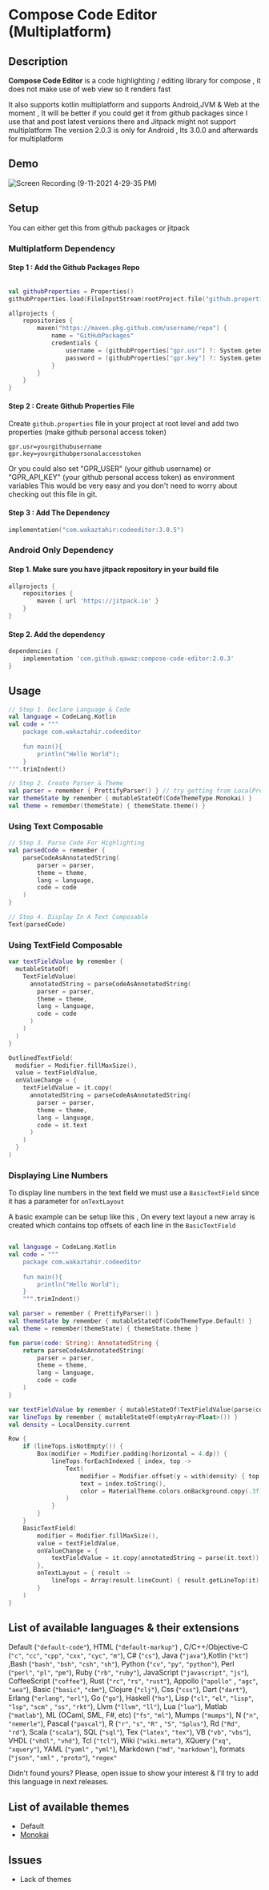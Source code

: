 # Compose Code Editor (Multiplatform)

## Description

**Compose Code Editor** is a code highlighting / editing library for compose , it does not make use of web view so it renders fast

It also supports kotlin multiplatform and supports Android,JVM & Web at the moment , It will be better if you could get it from
github packages since I use that and post latest versions there and Jitpack might not support multiplatform
The version 2.0.3 is only for Android , Its 3.0.0 and afterwards for multiplatform

## Demo

![Screen Recording (9-11-2021 4-29-35 PM)](https://user-images.githubusercontent.com/42442700/132946529-c0c76bf4-b055-4be9-b89a-48c1b3295f89.gif)

## Setup

You can either get this from github packages or jitpack

### Multiplatform Dependency

#### Step 1 : Add the Github Packages Repo

```kotlin

val githubProperties = Properties()
githubProperties.load(FileInputStream(rootProject.file("github.properties")))

allprojects {
    repositories {
        maven("https://maven.pkg.github.com/username/repo") {
            name = "GitHubPackages"
            credentials {
                username = (githubProperties["gpr.usr"] ?: System.getenv("GPR_USER")).toString()
                password = (githubProperties["gpr.key"] ?: System.getenv("GPR_API_KEY")).toString()
            }
        }
    }
}
```

#### Step 2 : Create Github Properties File

Create `github.properties` file in your project at root level and add two properties (make github personal access token)

```properties
gpr.usr=yourgithubusername
gpr.key=yourgithubpersonalaccesstoken
```

Or you could also set "GPR_USER" (your github username) or "GPR_API_KEY" (your github personal access token) as environment variables
This would be very easy and you don't need to worry about checking out this file in git.


#### Step 3 : Add The Dependency

```kotlin
implementation("com.wakaztahir:codeeditor:3.0.5")
```

### Android Only Dependency

#### Step 1. Make sure you have jitpack repository in your build file

```groovy
allprojects {
    repositories {
        maven { url 'https://jitpack.io' }
    }
}
```

#### Step 2. Add the dependency

```groovy
dependencies {
    implementation 'com.github.qawaz:compose-code-editor:2.0.3'
}
```

## Usage

```kotlin
// Step 1. Declare Language & Code
val language = CodeLang.Kotlin
val code = """             
    package com.wakaztahir.codeeditor
    
    fun main(){
        println("Hello World");
    }
""".trimIndent()

// Step 2. Create Parser & Theme
val parser = remember { PrettifyParser() } // try getting from LocalPrettifyParser.current
var themeState by remember { mutableStateOf(CodeThemeType.Monokai) }
val theme = remember(themeState) { themeState.theme() }
```

### Using Text Composable

```kotlin
// Step 3. Parse Code For Highlighting
val parsedCode = remember {
    parseCodeAsAnnotatedString(
        parser = parser,
        theme = theme,
        lang = language,
        code = code
    )
}

// Step 4. Display In A Text Composable
Text(parsedCode)
```

### Using TextField Composable

```kotlin
var textFieldValue by remember {
  mutableStateOf(
    TextFieldValue(
      annotatedString = parseCodeAsAnnotatedString(
        parser = parser,
        theme = theme,
        lang = language,
        code = code
      )
    )
  )
}

OutlinedTextField(
  modifier = Modifier.fillMaxSize(),
  value = textFieldValue,
  onValueChange = {
    textFieldValue = it.copy(
      annotatedString = parseCodeAsAnnotatedString(
        parser = parser,
        theme = theme,
        lang = language,
        code = it.text
      )
    )
  }
)
```

### Displaying Line Numbers

To display line numbers in the text field we must use a `BasicTextField` since it has a parameter for `onTextLayout`

A basic example can be setup like this , On every text layout a new array is created
which contains top offsets of each line in the `BasicTextField`

```kotlin

val language = CodeLang.Kotlin
val code = """             
    package com.wakaztahir.codeeditor
    
    fun main(){
        println("Hello World");
    }
    """.trimIndent()

val parser = remember { PrettifyParser() }
val themeState by remember { mutableStateOf(CodeThemeType.Default) }
val theme = remember(themeState) { themeState.theme }

fun parse(code: String): AnnotatedString {
    return parseCodeAsAnnotatedString(
        parser = parser,
        theme = theme,
        lang = language,
        code = code
    )
}

var textFieldValue by remember { mutableStateOf(TextFieldValue(parse(code))) }
var lineTops by remember { mutableStateOf(emptyArray<Float>()) }
val density = LocalDensity.current

Row {
    if (lineTops.isNotEmpty()) {
        Box(modifier = Modifier.padding(horizontal = 4.dp)) {
            lineTops.forEachIndexed { index, top ->
                Text(
                    modifier = Modifier.offset(y = with(density) { top.toDp() }),
                    text = index.toString(),
                    color = MaterialTheme.colors.onBackground.copy(.3f)
                )
            }
        }
    }
    BasicTextField(
        modifier = Modifier.fillMaxSize(),
        value = textFieldValue,
        onValueChange = {
            textFieldValue = it.copy(annotatedString = parse(it.text))
        },
        onTextLayout = { result ->
            lineTops = Array(result.lineCount) { result.getLineTop(it) }
        }
    )
}
```

## List of available languages & their extensions

Default (```"default-code"```), HTML (```"default-markup"```) , C/C++/Objective-C (```"c"```, ```"cc"```, ```"cpp"```, ```"cxx"```, ```"cyc"```, ```"m"```),
C# (```"cs"```), Java (```"java"```),Kotlin (```"kt"```) ,Bash (```"bash"```, ```"bsh"```, ```"csh"```, ```"sh"```),
Python (```"cv"```, ```"py"```, ```"python"```), Perl (```"perl"```, ```"pl"```, ```"pm"```),
Ruby (```"rb"```, ```"ruby"```), JavaScript (```"javascript"```, ```"js"```),
CoffeeScript (```"coffee"```), Rust (```"rc"```, ```"rs"```, ```"rust"```), Appollo (```"apollo"```
, ```"agc"```, ```"aea"```), Basic (```"basic"```, ```"cbm"```), Clojure (```"clj"```),
Css (```"css"```), Dart (```"dart"```), Erlang (```"erlang"```, ```"erl"```), Go (```"go"```),
Haskell (```"hs"```), Lisp (```"cl"```, ```"el"```, ```"lisp"```, ```"lsp"```, ```"scm"```
, ```"ss"```, ```"rkt"```), Llvm (```"llvm"```, ```"ll"```), Lua (```"lua"```),
Matlab (```"matlab"```), ML (OCaml, SML, F#, etc) (```"fs"```, ```"ml"```), Mumps (```"mumps"```),
N (```"n"```, ```"nemerle"```), Pascal (```"pascal"```), R (```"r"```, ```"s"```, ```"R"```
, ```"S"```, ```"Splus"```), Rd (```"Rd"```, ```"rd"```), Scala (```"scala"```), SQL (```"sql"```),
Tex (```"latex"```, ```"tex"```), VB (```"vb"```, ```"vbs"```), VHDL (```"vhdl"```, ```"vhd"```),
Tcl (```"tcl"```), Wiki (```"wiki.meta"```), XQuery (```"xq"```, ```"xquery"```), YAML (```"yaml"```
, ```"yml"```), Markdown (```"md"```, ```"markdown"```), formats (```"json"```, ```"xml"```
, ```"proto"```), ```"regex"```

Didn't found yours? Please, open issue to show your interest & I'll try to add this language in next
releases.

## List of available themes

* Default
* [Monokai](http://www.eclipsecolorthemes.org/?view=theme&id=386)

## Issues

* Lack of themes
